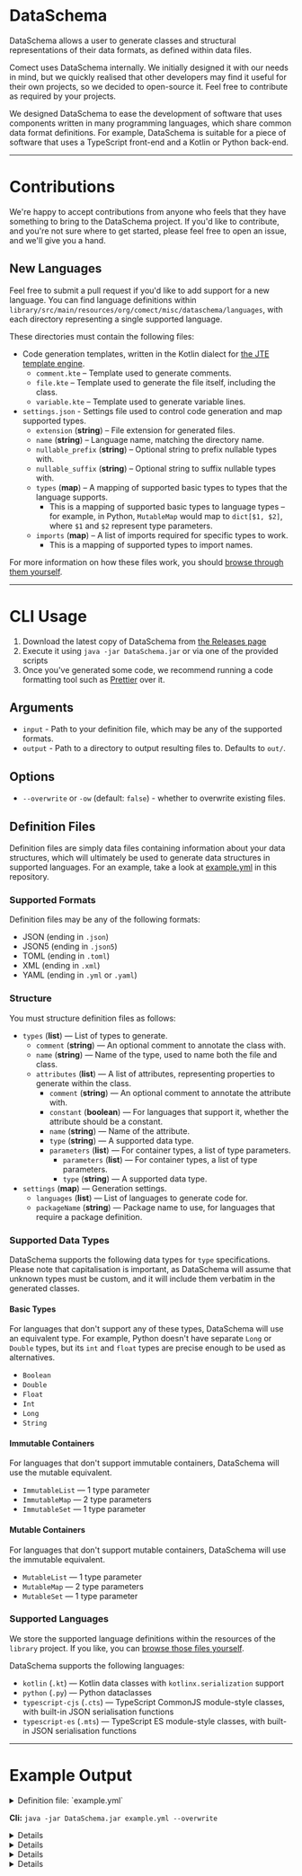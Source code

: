 # DataSchema

DataSchema allows a user to generate classes and structural representations of their data formats, as
defined within data files.

Comect uses DataSchema internally. We initially designed it with our needs in mind, but we quickly realised that other
developers may find it useful for their own projects, so we decided to open-source it. Feel free to contribute as
required by your projects.

We designed DataSchema to ease the development of software that uses components written in many programming languages,
which share common data format definitions. For example, DataSchema is suitable for a piece of software that uses a
TypeScript front-end and a Kotlin or Python back-end.

---

# Contributions

We're happy to accept contributions from anyone who feels that they have something to bring to the DataSchema project.
If you'd like to contribute, and you're not sure where to get started, please feel free to open an issue, and we'll
give you a hand.

## New Languages

Feel free to submit a pull request if you'd like to add support for a new language. You can find language
definitions within `library/src/main/resources/org/comect/misc/dataschema/languages`, with each directory
representing a single supported language.

These directories must contain the following files:

- Code generation templates, written in the Kotlin dialect for [the JTE template engine](https://jte.gg).
	- `comment.kte` – Template used to generate comments.
	- `file.kte` – Template used to generate the file itself, including the class.
	- `variable.kte` – Template used to generate variable lines.
- `settings.json` - Settings file used to control code generation and map supported types.
	- `extension` (**string**) – File extension for generated files.
	- `name` (**string**) – Language name, matching the directory name.
	- `nullable_prefix` (**string**) – Optional string to prefix nullable types with.
	- `nullable_suffix` (**string**) – Optional string to suffix nullable types with.
	- `types` (**map**) – A mapping of supported basic types to types that the language supports.
		- This is a mapping of supported basic types to language types – for example, in Python, `MutableMap` would map
		  to `dict[$1, $2]`, where `$1` and `$2` represent type parameters.
	- `imports` (**map**) – A list of imports required for specific types to work.
		- This is a mapping of supported types to import names.

For more information on how these files work, you should 
[browse through them yourself](library/src/main/resources/org/comect/misc/dataschema/languages).

---

# CLI Usage

1. Download the latest copy of DataSchema from [the Releases page](https://github.com/comect-org/DataSchema/releases)
2. Execute it using `java -jar DataSchema.jar` or via one of the provided scripts
3. Once you've generated some code, we recommend running a code formatting tool such as
   [Prettier](https://prettier.io) over it.

## Arguments

- `input` - Path to your definition file, which may be any of the supported formats.
- `output` - Path to a directory to output resulting files to. Defaults to `out/`.

## Options

- `--overwrite` or `-ow` (default: `false`) - whether to overwrite existing files.

## Definition Files

Definition files are simply data files containing information about your data structures, which will ultimately be
used to generate data structures in supported languages. For an example, take a look at [example.yml](`example.yml`)
in this repository.

### Supported Formats

Definition files may be any of the following formats:

- JSON (ending in `.json`)
- JSON5 (ending in `.json5`)
- TOML (ending in `.toml`)
- XML (ending in `.xml`)
- YAML (ending in `.yml` or `.yaml`)

### Structure

You must structure definition files as follows:

- `types` (**list**) — List of types to generate.
	- `comment` (**string**) — An optional comment to annotate the class with.
	- `name` (**string**) — Name of the type, used to name both the file and class.
	- `attributes` (**list**) — A list of attributes, representing properties to generate within the class.
		- `comment` (**string**) — An optional comment to annotate the attribute with.
		- `constant` (**boolean**) — For languages that support it, whether the attribute should be a constant.
		- `name` (**string**) — Name of the attribute.
		- `type` (**string**) — A supported data type.
		- `parameters` (**list**) — For container types, a list of type parameters.
			- `parameters` (**list**) — For container types, a list of type parameters.
			- `type` (**string**) — A supported data type.
- `settings` (**map**) — Generation settings.
	- `languages` (**list**) — List of languages to generate code for.
	- `packageName` (**string**) — Package name to use, for languages that require a package definition.

### Supported Data Types

DataSchema supports the following data types for `type` specifications.
Please note that capitalisation is important, as DataSchema will assume that unknown types must be custom, and it will
include them verbatim in the generated classes.

#### Basic Types

For languages that don't support any of these types, DataSchema will use an equivalent type.
For example, Python doesn't have separate `Long` or `Double` types, but its `int` and `float` types are precise
enough to be used as alternatives.

- `Boolean`
- `Double`
- `Float`
- `Int`
- `Long`
- `String`

#### Immutable Containers

For languages that don't support immutable containers, DataSchema will use the mutable equivalent.

- `ImmutableList` — 1 type parameter
- `ImmutableMap` — 2 type parameters
- `ImmutableSet` — 1 type parameter

#### Mutable Containers

For languages that don't support mutable containers, DataSchema will use the immutable equivalent.

- `MutableList` — 1 type parameter
- `MutableMap` — 2 type parameters
- `MutableSet` — 1 type parameter

### Supported Languages

We store the supported language definitions within the resources of the `library` project.
If you like, you can [browse those files yourself](library/src/main/resources/org/comect/misc/dataschema/languages).

DataSchema supports the following languages:

- `kotlin` (`.kt`) — Kotlin data classes with `kotlinx.serialization` support
- `python` (`.py`) — Python dataclasses
- `typescript-cjs` (`.cts`) — TypeScript CommonJS module-style classes, with built-in JSON serialisation functions
- `typescript-es` (`.mts`) — TypeScript ES module-style classes, with built-in JSON serialisation functions

---

# Example Output

<details>
	<summary>Definition file: `example.yml`</summary>

```yml
types:
  - name: FirstType
    comment: >
      The first type.

      With two lines in the comment.

    attributes:
      - name: one
        type: MutableMap
        comment: Map strings to strings.

        parameters:
          - type: String
          - type: String

      - name: two
        type: String
        comment: Number two.

      - name: three
        type: ImmutableList

        parameters:
          - type: Boolean

settings:
  package: com.example.test
  languages: [kotlin, typescript-es, typescript-cjs, python]
```
</details>

**Cli:** `java -jar DataSchema.jar example.yml --overwrite`

<details>
	<sumary>Output: `out/FirstType.kt` (`kotlin`)</sumary>

```kt
package com.example.test

import kotlinx.serialization.Serializable

/*
 * The first type.
 * With two lines in the comment.
 */
@Serializable
data class FirstType(

	/** Map strings to strings. **/
	val one: MutableMap<String, String>,

	/** Number two. **/
	val two: String,
	val three: List<Boolean>,
)
```
</details>

<details>
	<sumary>Output: `out/FirstType.cts` (`typescript-cjs`)</sumary>

```ts
/**
 * The first type.
 * With two lines in the comment.
 */
class FirstType {

	/** Map strings to strings. */
	one: Map<string, string>;

	/** Number two. */
	two: string;
	three: readonly boolean[];

	constructor(
		one: Map<string, string>,
		two: string,
		three: readonly boolean[],
	) {
		this.one = one;
		this.two = two;
		this.three = three;
	}

	toObject() {
		return {
			one: this.one,
			two: this.two,
			three: this.three,
		}
	}

	serialize() {
		return JSON.stringify(this.toObject());
	}

	static fromJSON(serialized : string) : FirstType {
		const obj : ReturnType<FirstType["toObject"]> = JSON.parse(serialized);

		return new FirstType(
			obj.one,
			obj.two,
			obj.three,
		)
	}
}

module.exports = {
	FirstType,
	default: FirstType
}
```
</details>

<details>
	<sumary>Output: `out/FirstType.mts` (`typescript-es`)</sumary>

```ts
/**
 * The first type.
 * With two lines in the comment.
 */
export default class FirstType {

	/** Map strings to strings. */
	one: Map<string, string>;

	/** Number two. */
	two: string;
	three: readonly boolean[];

	constructor(
		one: Map<string, string>,
		two: string,
		three: readonly boolean[],
	) {
		this.one = one;
		this.two = two;
		this.three = three;
	}

	toObject() {
		return {
			one: this.one,
			two: this.two,
			three: this.three,
		}
	}

	serialize() {
		return JSON.stringify(this.toObject());
	}

	static fromJSON(serialized : string) : FirstType {
		const obj : ReturnType<FirstType["toObject"]> = JSON.parse(serialized);

		return new FirstType(
			obj.one,
			obj.two,
			obj.three,
		)
	}
}
```
</details>

<details>
	<sumary>Output: `out/FirstType.py` (`python`)</sumary>

```py
import typing
from dataclasses import dataclass

@dataclass
class FirstType:
    """
    The first type.
    With two lines in the comment.
    """

    one: dict[str, str]
    """Map strings to strings."""

    two: str
    """Number two."""

    three: list[bool]
```
</details>
